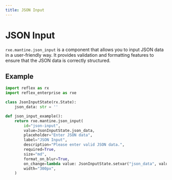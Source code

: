 ```yaml
---
title: JSON Input
---
```


# JSON Input

`rxe.mantine.json_input` is a component that allows you to input JSON data in a user-friendly way. It provides validation and formatting features to ensure that the JSON data is correctly structured.

## Example

```python demo exec toggle
import reflex as rx
import reflex_enterprise as rxe

class JsonInputState(rx.State):
    json_data: str = ''

def json_input_example():
    return rxe.mantine.json_input(
        id="json-input",
        value=JsonInputState.json_data,
        placeholder="Enter JSON data",
        label="JSON Input",
        description="Please enter valid JSON data.",
        required=True,
        size="md",
        format_on_blur=True,
        on_change=lambda value: JsonInputState.setvar("json_data", value),
        width="300px",
    )
```